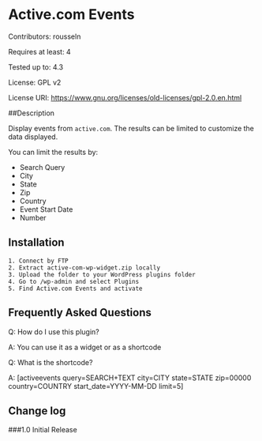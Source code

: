 # Active.com Events
Contributors: rousseln

Requires at least: 4

Tested up to: 4.3

License: GPL v2

License URI: https://www.gnu.org/licenses/old-licenses/gpl-2.0.en.html

##Description

Display events from `active.com`. The results can be limited to customize the data displayed.

You can limit the results by:

* Search Query
* City
* State
* Zip
* Country
* Event Start Date
* Number

## Installation
```
1. Connect by FTP
2. Extract active-com-wp-widget.zip locally
3. Upload the folder to your WordPress plugins folder
4. Go to /wp-admin and select Plugins
5. Find Active.com Events and activate
```

## Frequently Asked Questions
Q: How do I use this plugin?

A: You can use it as a widget or as a shortcode

Q: What is the shortcode?

A: [activeevents query=SEARCH+TEXT city=CITY state=STATE zip=00000 country=COUNTRY start_date=YYYY-MM-DD limit=5]

## Change log
###1.0
Initial Release